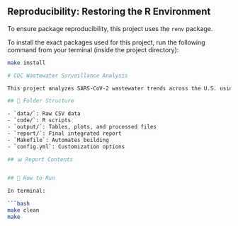 ## Reproducibility: Restoring the R Environment

To ensure package reproducibility, this project uses the `renv` package.

To install the exact packages used for this project, run the following command from your terminal (inside the project directory):

```bash
make install

# CDC Wastewater Surveillance Analysis

This project analyzes SARS-CoV-2 wastewater trends across the U.S. using CDC’s NWSS data.

## 📁 Folder Structure

- `data/`: Raw CSV data
- `code/`: R scripts
- `output/`: Tables, plots, and processed files
- `report/`: Final integrated report
- `Makefile`: Automates building
- `config.yml`: Customization options

## 📊 Report Contents


## 🔄 How to Run

In terminal:

```bash
make clean
make


